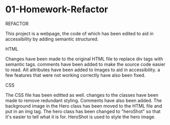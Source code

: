 # 01-Homework-Refactor

REFACTOR

This project is a webpage, the code of which has been edited to aid in accessibility by adding semantic structured.

HTML

Changes have been made to the original HTML file to replace div tags with semantic tags. comments have been added to make the source code easier to read. Alt attributes have been added to Images to aid in accessibility. a few features that were not working correctly have also been fixed.

CSS

The CSS file has been editted as well. changes to the classes have been made to remove redundant styling. Comments have also been added. The background image in the Hero class has been moved to the HTML file and put in an img tag. The hero class has been changed to "heroShot" so that it's easier to tell what it is for. HeroShot is used to style the hero image.

